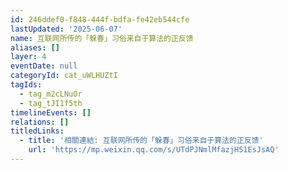 ```yaml
---
id: 246ddef0-f848-444f-bdfa-fe42eb544cfe
lastUpdated: '2025-06-07'
name: 互联网所传的「躲春」习俗来自于算法的正反馈
aliases: []
layer: 4
eventDate: null
categoryId: cat_uWLHUZtI
tagIds:
  - tag_m2cLNuOr
  - tag_tJI1f5th
timelineEvents: []
relations: []
titledLinks:
  - title: '相關連結: 互联网所传的「躲春」习俗来自于算法的正反馈'
    url: 'https://mp.weixin.qq.com/s/UTdPJNmlMfazjH51EsJsAQ'
---
```


